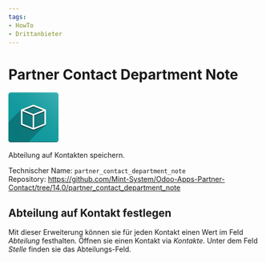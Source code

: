 ```yaml
---
tags:
- HowTo
- Drittanbieter
---
```

# Partner Contact Department Note
![icon_oms_box](assets/icon_oms_box.png)

Abteilung auf Kontakten speichern. 

Technischer Name: `partner_contact_department_note`\
Repository: <https://github.com/Mint-System/Odoo-Apps-Partner-Contact/tree/14.0/partner_contact_department_note>

## Abteilung auf Kontakt festlegen

Mit dieser Erweiterung können sie für jeden Kontakt einen Wert im Feld *Abteilung* festhalten. Öffnen sie einen Kontakt via *Kontakte*. Unter dem Feld *Stelle* finden sie das Abteilungs-Feld.
